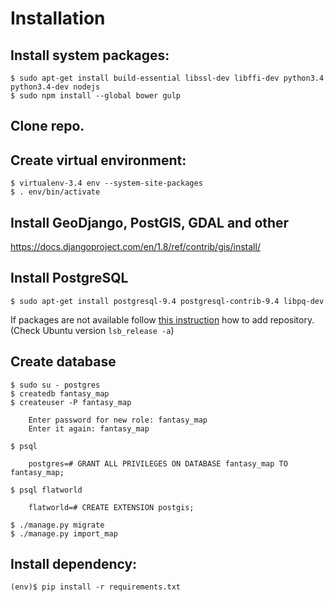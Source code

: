 # Installation

## Install system packages:

    $ sudo apt-get install build-essential libssl-dev libffi-dev python3.4 python3.4-dev nodejs
    $ sudo npm install --global bower gulp

## Clone repo.

## Create virtual environment:

    $ virtualenv-3.4 env --system-site-packages
    $ . env/bin/activate

## Install GeoDjango, PostGIS, GDAL and other

https://docs.djangoproject.com/en/1.8/ref/contrib/gis/install/

## Install PostgreSQL

    $ sudo apt-get install postgresql-9.4 postgresql-contrib-9.4 libpq-dev

If packages are not available follow [this instruction](<http://www.postgresql.org/download/linux/ubuntu/>)
how to add repository. (Check Ubuntu version ``lsb_release -a``)

## Create database

    $ sudo su - postgres
    $ createdb fantasy_map
    $ createuser -P fantasy_map

        Enter password for new role: fantasy_map
        Enter it again: fantasy_map

    $ psql

        postgres=# GRANT ALL PRIVILEGES ON DATABASE fantasy_map TO fantasy_map;

    $ psql flatworld

        flatworld=# CREATE EXTENSION postgis;

    $ ./manage.py migrate
    $ ./manage.py import_map

## Install dependency:

    (env)$ pip install -r requirements.txt
